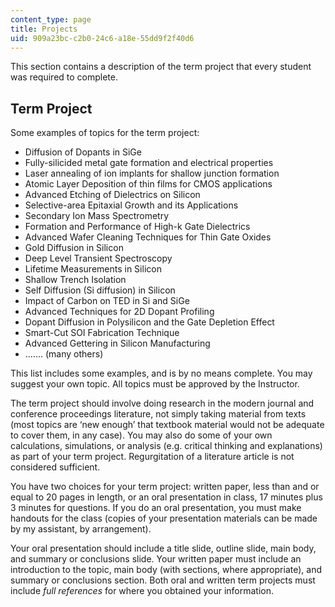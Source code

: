 ```yaml
---
content_type: page
title: Projects
uid: 909a23bc-c2b0-24c6-a18e-55dd9f2f40d6
---
```


This section contains a description of the term project that every student was required to complete.

Term Project
------------

Some examples of topics for the term project:

*   Diffusion of Dopants in SiGe
*   Fully-silicided metal gate formation and electrical properties
*   Laser annealing of ion implants for shallow junction formation
*   Atomic Layer Deposition of thin films for CMOS applications
*   Advanced Etching of Dielectrics on Silicon
*   Selective-area Epitaxial Growth and its Applications
*   Secondary Ion Mass Spectrometry
*   Formation and Performance of High-k Gate Dielectrics
*   Advanced Wafer Cleaning Techniques for Thin Gate Oxides
*   Gold Diffusion in Silicon
*   Deep Level Transient Spectroscopy
*   Lifetime Measurements in Silicon
*   Shallow Trench Isolation
*   Self Diffusion (Si diffusion) in Silicon
*   Impact of Carbon on TED in Si and SiGe
*   Advanced Techniques for 2D Dopant Profiling
*   Dopant Diffusion in Polysilicon and the Gate Depletion Effect
*   Smart-Cut SOI Fabrication Technique
*   Advanced Gettering in Silicon Manufacturing
*   ....... (many others)

This list includes some examples, and is by no means complete. You may suggest your own topic. All topics must be approved by the Instructor.

The term project should involve doing research in the modern journal and conference proceedings literature, not simply taking material from texts (most topics are ‘new enough’ that textbook material would not be adequate to cover them, in any case). You may also do some of your own calculations, simulations, or analysis (e.g. critical thinking and explanations) as part of your term project. Regurgitation of a literature article is not considered sufficient.

You have two choices for your term project: written paper, less than and or equal to 20 pages in length, or an oral presentation in class, 17 minutes plus 3 minutes for questions. If you do an oral presentation, you must make handouts for the class (copies of your presentation materials can be made by my assistant, by arrangement).

Your oral presentation should include a title slide, outline slide, main body, and summary or conclusions slide. Your written paper must include an introduction to the topic, main body (with sections, where appropriate), and summary or conclusions section. Both oral and written term projects must include _full references_ for where you obtained your information.